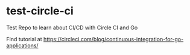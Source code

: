 # test-circle-ci
Test Repo to learn about CI/CD with Circle CI and Go

Find tutorial at https://circleci.com/blog/continuous-integration-for-go-applications/